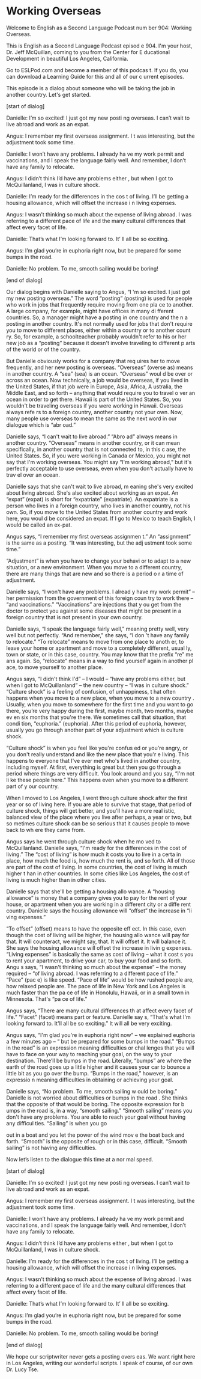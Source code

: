 # Working Overseas

Welcome to English as a Second Language Podcast num ber 904: Working Overseas.

This is English as a Second Language Podcast episod e 904. I'm your host, Dr. Jeff McQuillan, coming to you from the Center for E ducational Development in beautiful Los Angeles, California.

Go to ESLPod.com and become a member of this podcas t. If you do, you can download a Learning Guide for this and all of our c urrent episodes.

This episode is a dialog about someone who will be taking the job in another country. Let's get started.

[start of dialog]

Danielle:  I’m so excited!  I just got my new posti ng overseas.  I can’t wait to live abroad and work as an expat.

Angus:  I remember my first overseas assignment.  I t was interesting, but the adjustment took some time.

Danielle:  I won’t have any problems.  I already ha ve my work permit and vaccinations, and I speak the language fairly well.   And remember, I don’t have any family to relocate.

Angus:  I didn’t think I’d have any problems either , but when I got to McQuillanland, I was in culture shock.

Danielle:  I’m ready for the differences in the cos t of living.  I’ll be getting a housing allowance, which will offset the increase i n living expenses.

Angus:  I wasn’t thinking so much about the expense  of living abroad.  I was referring to a different pace of life and the many cultural differences that affect every facet of life.

Danielle:  That’s what I’m looking forward to.  It’ ll all be so exciting.

Angus:  I’m glad you’re in euphoria right now, but be prepared for some bumps in the road.

Danielle:  No problem.  To me, smooth sailing would  be boring!

[end of dialog]

Our dialog begins with Danielle saying to Angus, “I 'm so excited. I just got my new posting overseas.” The word “posting” (posting)  is used for people who work in jobs that frequently require moving from one pla ce to another. A large company, for example, might have offices in many di fferent countries. So, a manager might have a posting in one country and the n a posting in another country. It's not normally used for jobs that don't  require you to move to different places, either within a country or to another count ry. So, for example, a schoolteacher probably wouldn't refer to his or her  new job as a “posting” because it doesn't involve traveling to different p arts of the world or of the country.

But Danielle obviously works for a company that req uires her to move frequently, and her new posting is overseas. “Overseas” (overse as) means in another country. A “sea” (sea) is an ocean. “Overseas” woul d be over or across an ocean. Now technically, a job would be overseas, if  you lived in the United States, if that job were in Europe, Asia, Africa, A ustralia, the Middle East, and so forth – anything that would require you to travel o ver an ocean in order to get there. Hawaii is part of the United States. So, you  wouldn't be traveling overseas if you were working in Hawaii. Overseas always refe rs to a foreign country, another country not your own. Now, many people use overseas to mean the same as the next word in our dialogue which is “abr oad.”

Danielle says, “I can't wait to live abroad.” “Abro ad” always  means in another country. “Overseas” means in another country, or it  can mean specifically, in another country that is not connected to, in this c ase, the United States. So, if you were working in Canada or Mexico, you might not  say that I'm working overseas. You might say “I'm working abroad,” but it's perfectly acceptable to use overseas, even when you don't actually have to trav el over an ocean.

Danielle says that she can't wait to live abroad, m eaning she's very excited about living abroad. She's also excited about working as an expat. An “expat” (expat) is short for “expatriate” (expatriate). An expatriate is a person who lives in a foreign country, who lives in another country, not his own.  So, if you move to the United States from another country and work here, you woul d be considered an expat. If I go to Mexico to teach English, I would be called an ex-pat.

Angus says, “I remember my first overseas assignmen t.” An “assignment” is the same as a posting. “It was interesting, but the adj ustment took some time.”

“Adjustment” is when you have to change your behavi or to adapt to a new situation, or a new environment. When you move to a  different country, there are many things that are new and so there is a period o r a time of adjustment.

Danielle says, “I won't have any problems. I alread y have my work permit” – her permission from the government of this foreign coun try to work there – “and vaccinations.” “Vaccinations” are injections that y ou get from the doctor to protect you against some diseases that might be present in a foreign country that is not present in your own country.

Danielle says, “I speak the language fairly well,” meaning pretty well, very well but not perfectly. “And remember,” she says, “I don 't have any family to relocate.” “To relocate” means to move from one place to anoth er, to leave your home or apartment and move to a completely different, usual ly, town or state, or in this case, country. You may know that the prefix “re” me ans again. So, “relocate” means in a way to find yourself again in another pl ace, to move yourself to another place.

Angus says, “I didn't think I'd” – I would – “have any problems either, but when I got to McQuillanland” – the new country – “I was in  culture shock.” “Culture shock” is a feeling of confusion, of unhappiness, t hat often happens when you move to a new place, when you move to a new country . Usually, when you move to somewhere for the first time and you want to go there, you’re very happy during the first, maybe month, two months, maybe ev en six months that you're there. We sometimes call that situation, that condi tion, “euphoria.” (euphoria). After this period of euphoria, however, usually you  go through another part of your adjustment which is culture shock.

“Culture shock” is when you feel like you're confus ed or you're angry, or you don't really understand and like the new place that you'r e living. This happens to everyone that I've ever met who's lived in another country, including myself. At first, everything is great but then you go through a period where things are very difficult. You look around and you say, “I'm not li ke these people here.” This happens even when you move to a different part of y our country.

When I moved to Los Angeles, I went through culture  shock after the first year or so of living here. If you are able to survive that stage, that period of culture shock, things will get better, and you'll have a more real istic, balanced view of the place where you live after perhaps, a year or two, but so metimes culture shock can be so serious that it causes people to move back to wh ere they came from.

Angus says he went through culture shock when he mo ved to McQuillanland. Danielle says, “I'm ready for the differences in the cost of living.” The “cost of living” is how much it costs you to live in a certa in place, how much the food is, how much the rent is, and so forth. All of those are part of the cost of living. In some countries, the cost of living is much higher t han in other countries. In some cities like Los Angeles, the cost of living is much  higher than in other cities.

Danielle says that she'll be getting a housing allo wance. A “housing allowance” is money that a company gives you to pay for the rent of your house, or apartment when you are working in a different city or a diffe rent country. Danielle says the housing allowance will “offset” the increase in “li ving expenses.”

“To offset” (offset) means to have the opposite eff ect. In this case, even though the cost of living will be higher, the housing allo wance will pay for that. It will counteract, we might say, that. It will offset it. It will balance it. She says the housing allowance will offset the increase in livin g expenses. “Living expenses” is basically the same as cost of living – what it cost s you to rent your apartment, to drive your car, to buy your food and so forth. Angu s says, “I wasn't thinking so much about the expense” – the money required – “of living abroad. I was referring to a different pace of life.” “Pace” (pac e) is like speed. “Pace of life” would be how rushed people are, how relaxed people are. The pace of life in New York and Los Angeles is much faster than the pa ce of life in Honolulu, Hawaii, or in a small town in Minnesota. That's “pa ce of life.”

Angus says, “There are many cultural differences th at affect every facet of life.” “Facet” (facet) means part or feature. Danielle say s, “That's what I'm looking forward to. It'll all be so exciting.” It will all be very exciting.

Angus says, “I'm glad you're in euphoria right now”  – we explained euphoria a few minutes ago – “ but be prepared for some bumps in the road.” “Bumps in the road” is an expression meaning difficulties or chal lenges that you will have to face on your way to reaching your goal, on the way to your destination. There’ll be bumps in the road. Literally, “bumps” are where the earth of the road goes up a little higher and it causes your car to bounce a little bit as you go over the bump. “Bumps in the road,” however, is an expressio n meaning difficulties in obtaining or achieving your goal.

Danielle says, “No problem. To me, smooth sailing w ould be boring.” Danielle is not worried about difficulties or bumps in the road . She thinks that the opposite of that would be boring. The opposite expression for b umps in the road is, in a way, “smooth sailing.” “Smooth sailing” means you don't have any problems. You are able to reach your goal without having any difficul ties. “Sailing” is when you go

out in a boat and you let the power of the wind mov e the boat back and forth. “Smooth” is the opposite of rough or in this case, difficult. “Smooth sailing” is not having any difficulties.

Now let’s listen to the dialogue this time at a nor mal speed.

[start of dialog]

Danielle:  I’m so excited!  I just got my new posti ng overseas.  I can’t wait to live abroad and work as an expat.

Angus:  I remember my first overseas assignment.  I t was interesting, but the adjustment took some time.

Danielle:  I won’t have any problems.  I already ha ve my work permit and vaccinations, and I speak the language fairly well.   And remember, I don’t have any family to relocate.

Angus:  I didn’t think I’d have any problems either , but when I got to McQuillanland, I was in culture shock.

Danielle:  I’m ready for the differences in the cos t of living.  I’ll be getting a housing allowance, which will offset the increase i n living expenses.

Angus:  I wasn’t thinking so much about the expense  of living abroad.  I was referring to a different pace of life and the many cultural differences that affect every facet of life.

Danielle:  That’s what I’m looking forward to.  It’ ll all be so exciting.

Angus:  I’m glad you’re in euphoria right now, but be prepared for some bumps in the road.

Danielle:  No problem.  To me, smooth sailing would  be boring!

[end of dialog]

We hope our scriptwriter never gets a posting overs eas. We want right here in Los Angeles, writing our wonderful scripts. I speak  of course, of our own Dr. Lucy Tse.

